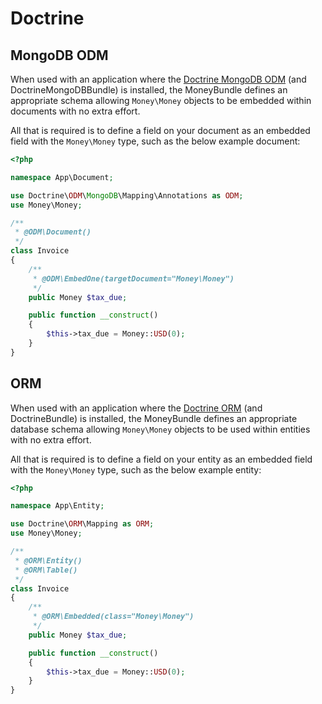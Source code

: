 # Doctrine

## MongoDB ODM

When used with an application where the [Doctrine MongoDB ODM](https://www.doctrine-project.org/projects/mongodb-odm.html) (and DoctrineMongoDBBundle) is installed, the MoneyBundle defines an appropriate schema allowing `Money\Money` objects to be embedded within documents with no extra effort.

All that is required is to define a field on your document as an embedded field with the `Money\Money` type, such as the below example document:

```php
<?php

namespace App\Document;

use Doctrine\ODM\MongoDB\Mapping\Annotations as ODM;
use Money\Money;

/**
 * @ODM\Document()
 */
class Invoice
{
    /**
     * @ODM\EmbedOne(targetDocument="Money\Money")
     */
    public Money $tax_due;

    public function __construct()
    {
        $this->tax_due = Money::USD(0);
    }
}
```

## ORM

When used with an application where the [Doctrine ORM](https://www.doctrine-project.org/projects/orm.html) (and DoctrineBundle) is installed, the MoneyBundle defines an appropriate database schema allowing `Money\Money` objects to be used within entities with no extra effort.

All that is required is to define a field on your entity as an embedded field with the `Money\Money` type, such as the below example entity:

```php
<?php

namespace App\Entity;

use Doctrine\ORM\Mapping as ORM;
use Money\Money;

/**
 * @ORM\Entity()
 * @ORM\Table()
 */
class Invoice
{
    /**
     * @ORM\Embedded(class="Money\Money")
     */
    public Money $tax_due;

    public function __construct()
    {
        $this->tax_due = Money::USD(0);
    }
}
```
